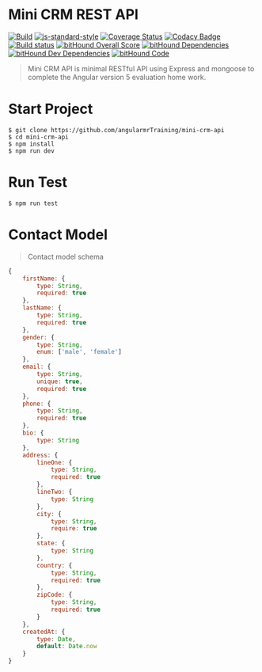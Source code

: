 # Mini CRM REST API
[![Build](https://travis-ci.org/angularmrTraining/mini-crm-api.svg?branch=master)](https://travis-ci.org/angularmrTraining/mini-crm-api)
[![js-standard-style](https://img.shields.io/badge/code%20style-standard-brightgreen.svg)](http://standardjs.com/)
[![Coverage Status](https://coveralls.io/repos/github/angularmrTraining/mini-crm-api/badge.svg?branch=master)](https://coveralls.io/github/angularmrTraining/mini-crm-api?branch=master)
[![Codacy Badge](https://api.codacy.com/project/badge/Grade/f07ac0f01b124e628c6465c42903c232)](https://www.codacy.com/app/Lazhari/mini-crm-api?utm_source=github.com&amp;utm_medium=referral&amp;utm_content=angularmrTraining/mini-crm-api&amp;utm_campaign=Badge_Grade)
[![Build status](https://ci.appveyor.com/api/projects/status/dn7gpsyv2wb881nh?svg=true)](https://ci.appveyor.com/project/Lazhari/mini-crm-api)
[![bitHound Overall Score](https://www.bithound.io/github/angularmrTraining/mini-crm-api/badges/score.svg)](https://www.bithound.io/github/angularmrTraining/mini-crm-api)
[![bitHound Dependencies](https://www.bithound.io/github/angularmrTraining/mini-crm-api/badges/dependencies.svg)](https://www.bithound.io/github/angularmrTraining/mini-crm-api/master/dependencies/npm)
[![bitHound Dev Dependencies](https://www.bithound.io/github/angularmrTraining/mini-crm-api/badges/devDependencies.svg)](https://www.bithound.io/github/angularmrTraining/mini-crm-api/master/dependencies/npm)
[![bitHound Code](https://www.bithound.io/github/angularmrTraining/mini-crm-api/badges/code.svg)](https://www.bithound.io/github/angularmrTraining/mini-crm-api)

> Mini CRM API is minimal RESTful API using Express and mongoose to complete the Angular version 5 evaluation home work.

# Start Project

```
$ git clone https://github.com/angularmrTraining/mini-crm-api
$ cd mini-crm-api
$ npm install 
$ npm run dev
```

# Run Test 

```
$ npm run test
```

# Contact Model

> Contact model schema

```javascript
{
    firstName: {
        type: String,
        required: true
    },
    lastName: {
        type: String,
        required: true
    },
    gender: {
        type: String,
        enum: ['male', 'female']
    },
    email: {
        type: String,
        unique: true,
        required: true
    },
    phone: {
        type: String,
        required: true
    },
    bio: {
        type: String
    },
    address: {
        lineOne: {
            type: String,
            required: true
        },
        lineTwo: {
            type: String
        },
        city: {
            type: String,
            require: true
        },
        state: {
            type: String
        },
        country: {
            type: String,
            required: true
        },
        zipCode: {
            type: String,
            required: true
        }
    },
    createdAt: {
        type: Date,
        default: Date.now
    }
}
```